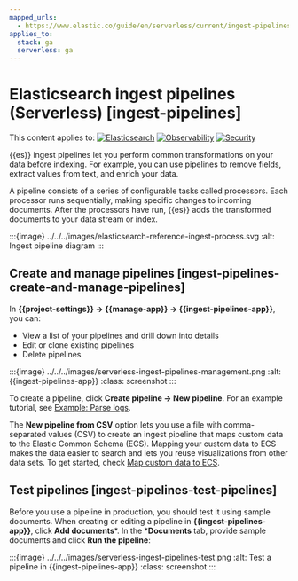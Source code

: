 ```yaml
---
mapped_urls:
  - https://www.elastic.co/guide/en/serverless/current/ingest-pipelines.html
applies_to:
  stack: ga
  serverless: ga
---
```


# Elasticsearch ingest pipelines (Serverless) [ingest-pipelines]

This content applies to: [![Elasticsearch](../../../images/serverless-es-badge.svg "")](../../../solutions/search.md) [![Observability](../../../images/serverless-obs-badge.svg "")](../../../solutions/observability.md) [![Security](../../../images/serverless-sec-badge.svg "")](../../../solutions/security/elastic-security-serverless.md)

{{es}} ingest pipelines let you perform common transformations on your data before indexing. For example, you can use pipelines to remove fields, extract values from text, and enrich your data.

A pipeline consists of a series of configurable tasks called processors. Each processor runs sequentially, making specific changes to incoming documents. After the processors have run, {{es}} adds the transformed documents to your data stream or index.

:::{image} ../../../images/elasticsearch-reference-ingest-process.svg
:alt: Ingest pipeline diagram
:::

## Create and manage pipelines [ingest-pipelines-create-and-manage-pipelines]

In **{{project-settings}} → {{manage-app}} → {{ingest-pipelines-app}}**, you can:

* View a list of your pipelines and drill down into details
* Edit or clone existing pipelines
* Delete pipelines

:::{image} ../../../images/serverless-ingest-pipelines-management.png
:alt: {{ingest-pipelines-app}}
:class: screenshot
:::

To create a pipeline, click **Create pipeline → New pipeline**. For an example tutorial, see [Example: Parse logs](example-parse-logs.md).

The **New pipeline from CSV** option lets you use a file with comma-separated values (CSV) to create an ingest pipeline that maps custom data to the Elastic Common Schema (ECS). Mapping your custom data to ECS makes the data easier to search and lets you reuse visualizations from other data sets. To get started, check [Map custom data to ECS](ecs://docs/reference/ecs/ecs-converting.md).


## Test pipelines [ingest-pipelines-test-pipelines]

Before you use a pipeline in production, you should test it using sample documents. When creating or editing a pipeline in **{{ingest-pipelines-app}}**, click **Add documents***. In the ***Documents** tab, provide sample documents and click **Run the pipeline**:

:::{image} ../../../images/serverless-ingest-pipelines-test.png
:alt: Test a pipeline in {{ingest-pipelines-app}}
:class: screenshot
:::

